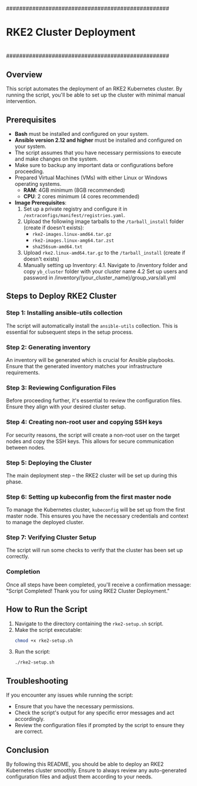 
##################################################
#                                                #
#           RKE2 Cluster Deployment              #
#                                                #
##################################################


## Overview
This script automates the deployment of an RKE2 Kubernetes cluster. By running the script, you'll be able to set up the cluster with minimal manual intervention.

## Prerequisites
- **Bash** must be installed and configured on your system.
- **Ansible version 2.12 and higher** must be installed and configured on your system.
- The script assumes that you have necessary permissions to execute and make changes on the system.
- Make sure to backup any important data or configurations before proceeding.
- Prepared Virtual Machines (VMs) with either Linux or Windows operating systems.
  - **RAM**: 4GB minimum (8GB recommended)
  - **CPU**: 2 cores minimum (4 cores recommended)
- **Image Prerequisites**:
  1. Set up a private registry and configure it in `/extraconfigs/manifest/registries.yaml`.
  2. Upload the following image tarballs to the `/tarball_install` folder (create if doesn't exists):
     - `rke2-images.linux-amd64.tar.gz`
     - `rke2-images.linux-amg64.tar.zst`
     - `sha256sum-amd64.txt`
  3. Upload `rke2.linux-amd64.tar.gz` to the `/tarball_install` (create if doesn't exists)
  4. Manually setting up Inventory: 
   4.1. Navigate to /inventory folder and copy `yb_cluster` folder with your cluster name
   4.2  Set up users and password in /inventory/(your_cluster_name)/group_vars/all.yml
## Steps to Deploy RKE2 Cluster

### Step 1: Installing ansible-utils collection
The script will automatically install the `ansible-utils` collection. This is essential for subsequent steps in the setup process.

### Step 2: Generating inventory
An inventory will be generated which is crucial for Ansible playbooks. Ensure that the generated inventory matches your infrastructure requirements.

### Step 3: Reviewing Configuration Files
Before proceeding further, it's essential to review the configuration files. Ensure they align with your desired cluster setup.

### Step 4: Creating non-root user and copying SSH keys
For security reasons, the script will create a non-root user on the target nodes and copy the SSH keys. This allows for secure communication between nodes.

### Step 5: Deploying the Cluster
The main deployment step – the RKE2 cluster will be set up during this phase.

### Step 6: Setting up kubeconfig from the first master node
To manage the Kubernetes cluster, `kubeconfig` will be set up from the first master node. This ensures you have the necessary credentials and context to manage the deployed cluster.

### Step 7: Verifying Cluster Setup
The script will run some checks to verify that the cluster has been set up correctly.

### Completion
Once all steps have been completed, you'll receive a confirmation message: "Script Completed! Thank you for using RKE2 Cluster Deployment."

## How to Run the Script
1. Navigate to the directory containing the `rke2-setup.sh` script.
2. Make the script executable:
   ```bash
   chmod +x rke2-setup.sh
   ```
3. Run the script:
   ```bash
   ./rke2-setup.sh
   ```

## Troubleshooting
If you encounter any issues while running the script:
- Ensure that you have the necessary permissions.
- Check the script's output for any specific error messages and act accordingly.
- Review the configuration files if prompted by the script to ensure they are correct.

## Conclusion
By following this README, you should be able to deploy an RKE2 Kubernetes cluster smoothly. Ensure to always review any auto-generated configuration files and adjust them according to your needs.
